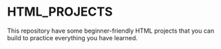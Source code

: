 # HTML_PROJECTS
This repository have some beginner-friendly HTML  projects that you can build to practice everything you have learned.
